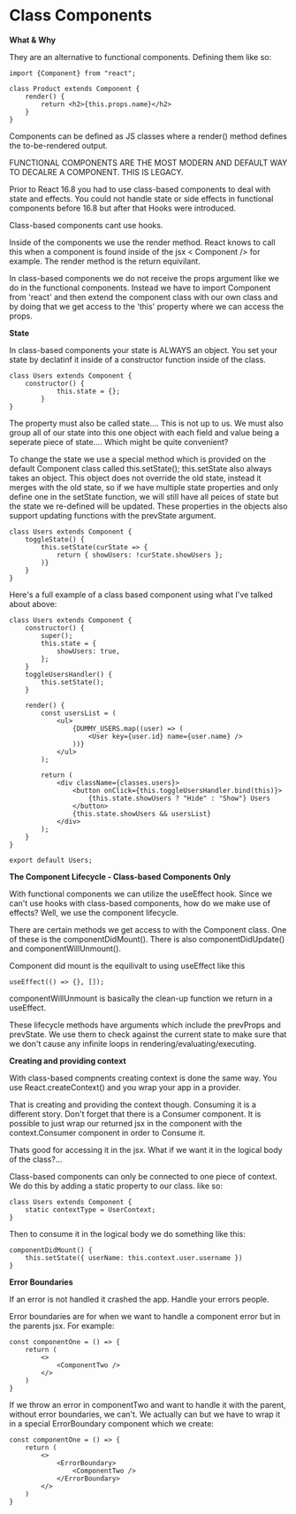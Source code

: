 # Class Components

**What & Why**

They are an alternative to functional components. Defining them like so:

```
import {Component} from "react";

class Product extends Component {
    render() {
        return <h2>{this.props.name}</h2>
    }
}
```

Components can be defined as JS classes where a render() method defines the to-be-rendered output.

FUNCTIONAL COMPONENTS ARE THE MOST MODERN AND DEFAULT WAY TO DECALRE A COMPONENT. THIS IS LEGACY.

Prior to React 16.8 you had to use class-based components to deal with state and effects. You could not handle state or side effects in functional components before 16.8 but after that Hooks were introduced.

Class-based components cant use hooks.

Inside of the components we use the render method. React knows to call this when a component is found inside of the jsx < Component /> for example. The render method is the return equivilant.

In class-based components we do not receive the props argument like we do in the functional components. Instead we have to import Component from 'react' and then extend the component class with our own class and by doing that we get access to the 'this' property where we can access the props.

**State**

In class-based components your state is ALWAYS an object. You set your state by declatinf it inside of a constructor function inside of the class.

```
class Users extends Component {
    constructor() {
            this.state = {};
        }
}
```

The property must also be called state.... This is not up to us. We must also group all of our state into this one object with each field and value being a seperate piece of state.... Which might be quite convenient?

To change the state we use a special method which is provided on the default Component class called this.setState(); this.setState also always takes an object. This object does not override the old state, instead it merges with the old state, so if we have multiple state properties and only define one in the setState function, we will still have all peices of state but the state we re-defined will be updated. These properties in the objects also support updating functions with the prevState argument.

```
class Users extends Component {
    toggleState() {
        this.setState(curState => {
            return { showUsers: !curState.showUsers };
        )}
    }
}
```

Here's a full example of a class based component using what I've talked about above:

```
class Users extends Component {
	constructor() {
		super();
		this.state = {
			showUsers: true,
		};
	}
	toggleUsersHandler() {
		this.setState();
	}

	render() {
		const usersList = (
			<ul>
				{DUMMY_USERS.map((user) => (
					<User key={user.id} name={user.name} />
				))}
			</ul>
		);

		return (
			<div className={classes.users}>
				<button onClick={this.toggleUsersHandler.bind(this)}>
					{this.state.showUsers ? "Hide" : "Show"} Users
				</button>
				{this.state.showUsers && usersList}
			</div>
		);
	}
}

export default Users;
```

**The Component Lifecycle - Class-based Components Only**

With functional components we can utilize the useEffect hook. Since we can't use hooks with class-based components, how do we make use of effects? Well, we use the component lifecycle.

There are certain methods we get access to with the Component class. One of these is the componentDidMount(). There is also componentDidUpdate() and componentWillUnmount().

Component did mount is the equilivalt to using useEffect like this

```
useEffect(() => {}, []);
```

componentWillUnmount is basically the clean-up function we return in a useEffect.

These lifecycle methods have arguments which include the prevProps and prevState. We use them to check against the current state to make sure that we don't cause any infinite loops in rendering/evaluating/executing.

**Creating and providing context**

With class-based compnents creating context is done the same way. You use React.createContext() and you wrap your app in a provider.

That is creating and providing the context though. Consuming it is a different story. Don't forget that there is a Consumer component. It is possible to just wrap our returned jsx in the component with the context.Consumer component in order to Consume it.

Thats good for accessing it in the jsx. What if we want it in the logical body of the class?...

Class-based components can only be connected to one piece of context. We do this by adding a static property to our class. like so:

```
class Users extends Component {
    static contextType = UserContext;
}
```

Then to consume it in the logical body we do something like this:

```
componentDidMount() {
    this.setState({ userName: this.context.user.username })
}
```

**Error Boundaries**

If an error is not handled it crashed the app. Handle your errors people.

Error boundaries are for when we want to handle a component error but in the parents jsx. For example:

```
const componentOne = () => {
    return (
        <>
            <ComponentTwo />
        </>
    )
}
```

If we throw an error in componentTwo and want to handle it with the parent, without error boundaries, we can't. We actually can but we have to wrap it in a special ErrorBoundary component which we create:

```
const componentOne = () => {
    return (
        <>
            <ErrorBoundary>
                <ComponentTwo />
            </ErrorBoundary>
        </>
    )
}
```
